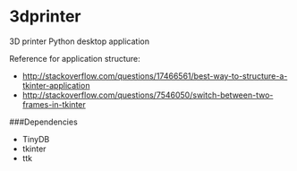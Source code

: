 # 3dprinter
3D printer Python desktop application

Reference for application structure:  
  - http://stackoverflow.com/questions/17466561/best-way-to-structure-a-tkinter-application
  - http://stackoverflow.com/questions/7546050/switch-between-two-frames-in-tkinter

###Dependencies  
  - TinyDB  
  - tkinter  
  - ttk  
